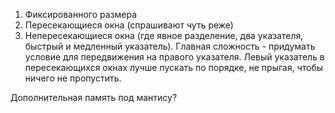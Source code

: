 1. Фиксированного размера
2. Пересекающиеся окна (спрашивают чуть реже)
3. Непересекающиеся окна (где явное разделение, два указателя, быстрый и медленный указатель).
Главная сложность - придумать условие для передвижения на правого указателя.
Левый указатель в пересекающихся окнах лучше пускать по порядке, не прыгая, чтобы ничего не пропустить.


Дополнительная память под мантису?


